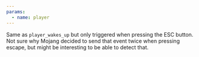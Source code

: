 ```yaml
---
params:
  - name: player
---
```


Same as `player_wakes_up` but only triggered when pressing the ESC button. Not sure why Mojang decided to send that event
twice when pressing escape, but might be interesting to be able to detect that.
